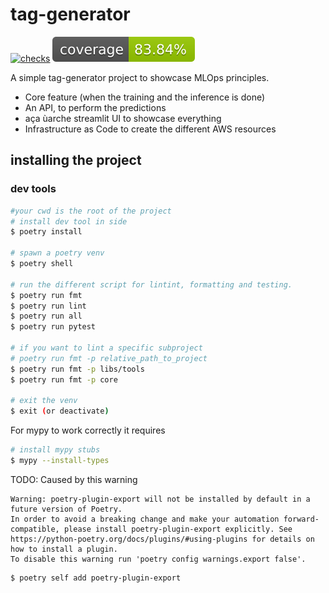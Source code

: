 # tag-generator
[![checks](https://github.com/tekeinhor/tag-generator/actions/workflows/checks.yaml/badge.svg)](https://github.com/tekeinhor/tag-generator/actions/workflows/checks.yaml)
![coverage](./reports/coverage.svg?dummy=8484744)

A simple tag-generator project to showcase MLOps principles.
- Core feature (when the training and the inference is done)
- An API, to perform the predictions
- aça ùarche streamlit UI to showcase everything
- Infrastructure as Code to create the different AWS resources


## installing the project

### dev tools

```sh
#your cwd is the root of the project
# install dev tool in side
$ poetry install

# spawn a poetry venv
$ poetry shell

# run the different script for lintint, formatting and testing.
$ poetry run fmt
$ poetry run lint
$ poetry run all
$ poetry run pytest

# if you want to lint a specific subproject
# poetry run fmt -p relative_path_to_project
$ poetry run fmt -p libs/tools
$ poetry run fmt -p core

# exit the venv
$ exit (or deactivate)

```


For mypy to work correctly it requires
```sh
# install mypy stubs
$ mypy --install-types
```

TODO: 
Caused by this warning

```
Warning: poetry-plugin-export will not be installed by default in a future version of Poetry.
In order to avoid a breaking change and make your automation forward-compatible, please install poetry-plugin-export explicitly. See https://python-poetry.org/docs/plugins/#using-plugins for details on how to install a plugin.
To disable this warning run 'poetry config warnings.export false'.
```

```bash
$ poetry self add poetry-plugin-export
```